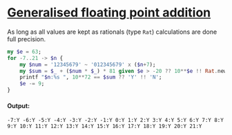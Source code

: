 [1]: https://rosettacode.org/wiki/Generalised_floating_point_addition

# [Generalised floating point addition][1]

As long as all values are kept as rationals (type `Rat`) calculations are done full precision.

```raku
my $e = 63;
for -7..21 -> $n {
    my $num = '12345679' ~ '012345679' x ($n+7);
    my $sum = $_ + ($num * $_) * 81 given $e > -20 ?? 10**$e !! Rat.new(1,10**abs $e);
    printf "$n:%s ", 10**72 == $sum ?? 'Y' !! 'N';
    $e -= 9;
}
```

#### Output:
```
-7:Y -6:Y -5:Y -4:Y -3:Y -2:Y -1:Y 0:Y 1:Y 2:Y 3:Y 4:Y 5:Y 6:Y 7:Y 8:Y 9:Y 10:Y 11:Y 12:Y 13:Y 14:Y 15:Y 16:Y 17:Y 18:Y 19:Y 20:Y 21:Y
```
